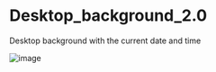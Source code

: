 # Desktop_background_2.0
Desktop background with the current date and time

![image](https://github.com/user-attachments/assets/c522e3f8-ac89-451d-a5e5-47468dbce215)

